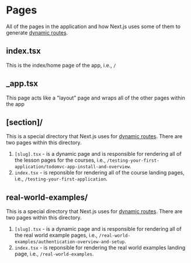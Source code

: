 # Pages

All of the pages in the application and how Next.js uses some of them to generate [dynamic routes](https://nextjs.org/docs/routing/dynamic-routes).

## index.tsx

This is the index/home page of the app, i.e., `/`

## \_app.tsx

This page acts like a "layout" page and wraps all of the other pages within the app

## [section]/

This is a special directory that Next.js uses for [dynamic routes](https://nextjs.org/docs/routing/dynamic-routes). There are two pages within this directory.

1. `[slug].tsx` - is a dynamic page and is responsible for rendering all of the lesson pages for the courses, i.e., `/testing-your-first-application/todomvc-app-install-and-overview`.
2. `index.tsx` - is reponsible for rendering all of the course landing pages, i.e., `/testing-your-first-application`.

## real-world-examples/

This is a special directory that Next.js uses for [dynamic routes](https://nextjs.org/docs/routing/dynamic-routes). There are two pages within this directory.

1. `[slug].tsx` - is a dynamic page and is responsible for rendering all of the real world example pages, i.e., `/real-world-examples/authentication-overview-and-setup`.
2. `index.tsx` - is reponsible for rendering the real world examples landing page, i.e., `/real-world-examples`.
